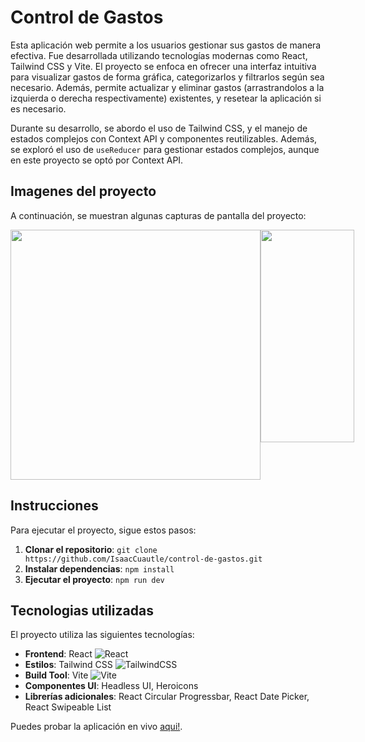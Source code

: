 # Control de Gastos

Esta aplicación web permite a los usuarios gestionar sus gastos de manera efectiva. Fue desarrollada utilizando tecnologías modernas como React, Tailwind CSS y Vite. El proyecto se enfoca en ofrecer una interfaz intuitiva para visualizar gastos de forma gráfica, categorizarlos y filtrarlos según sea necesario. Además, permite actualizar y eliminar gastos (arrastrandolos a la izquierda o derecha respectivamente) existentes, y resetear la aplicación si es necesario.

Durante su desarrollo, se abordo el uso de Tailwind CSS, y el manejo de estados complejos con Context API y componentes reutilizables. Además, se exploró el uso de `useReducer` para gestionar estados complejos, aunque en este proyecto se optó por Context API.

## Imagenes del proyecto

A continuación, se muestran algunas capturas de pantalla del proyecto:


<div
  class="imagenes"  
  style="
  display: flex;"
>
<img 
  style="
    width: 400px; 
    heigth: 100px; "
  src='https://github.com/user-attachments/assets/6825dd7c-a8cf-4967-aa64-b033e9937b18'  
/>
<img 
  style="
    width: 150px; 
    heigth: 500px;"
  height="340"
  src='https://github.com/user-attachments/assets/927b313c-9960-4c53-8c21-015b2148a2e0'
/>
</div>

## Instrucciones

Para ejecutar el proyecto, sigue estos pasos:

1. **Clonar el repositorio**: `git clone https://github.com/IsaacCuautle/control-de-gastos.git`
2. **Instalar dependencias**: `npm install`
3. **Ejecutar el proyecto**: `npm run dev`

## Tecnologias utilizadas

El proyecto utiliza las siguientes tecnologías:

- **Frontend**: React ![React](https://img.shields.io/badge/react-%2320232a.svg?style=for-the-badge&logo=react&logoColor=%2361DAFB)
- **Estilos**: Tailwind CSS ![TailwindCSS](https://img.shields.io/badge/tailwindcss-%2338B2AC.svg?style=for-the-badge&logo=tailwind-css&logoColor=white)
- **Build Tool**: Vite ![Vite](https://img.shields.io/badge/vite-%23646CFF.svg?style=for-the-badge&logo=vite&logoColor=white)
- **Componentes UI**: Headless UI, Heroicons
- **Librerías adicionales**: React Circular Progressbar, React Date Picker, React Swipeable List

Puedes probar la aplicación en vivo [aqui!](https://planeador-de-gastos.netlify.app/).
